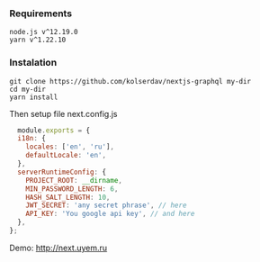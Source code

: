### Requirements

```
node.js v^12.19.0
yarn v^1.22.10
```

### Instalation

```
git clone https://github.com/kolserdav/nextjs-graphql my-dir
cd my-dir
yarn install
```

Then setup file next.config.js
```javascript
  module.exports = {
  i18n: {
    locales: ['en', 'ru'],
    defaultLocale: 'en',
  },
  serverRuntimeConfig: {
    PROJECT_ROOT: __dirname,
    MIN_PASSWORD_LENGTH: 6,
    HASH_SALT_LENGTH: 10,
    JWT_SECRET: 'any secret phrase', // here
    API_KEY: 'You google api key', // and here
  },
};

```


Demo: http://next.uyem.ru